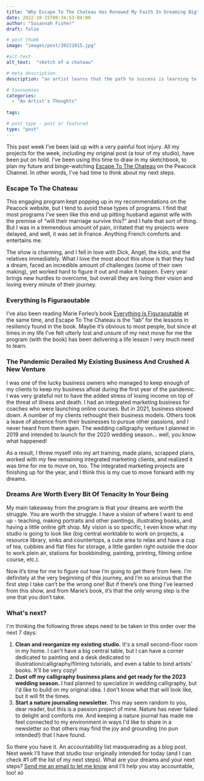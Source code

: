 ```yaml
---
title: "Why Escape To The Chateau Has Renewed My Faith In Dreaming Big"
date: 2022-10-15T00:34:53-04:00
author: "Susannah Fisher"
draft: false

# post thumb
image: "images/post/20221015.jpg"

#alt-text
alt_text:  "sketch of a chateau"

# meta description
description: "an artist learns that the path to success is learning to master the act of bouncing back and remaining flexible"

# taxonomies
categories:
  - "An Artist's Thoughts"
  
tags:

# post type - post or featured
type: "post"
---
```


This past week I’ve been laid up with a very painful foot injury. All my projects for the week, including my original post (a tour of my studio), have been put on hold. I’ve been using this time to draw in my sketchbook, to plan my future and binge-watching <a href="https://thechateau.tv/" target=”_blank”>Escape To The Chateau</a> on the Peacock Channel. In other words, I've had time to think about my next steps.

<!--more-->

### Escape To The Chateau
This engaging program kept popping up in my recommendations on the Peacock website, but I tend to avoid these types of programs. I find that most programs I’ve seen like this end up pitting husband against wife with the premise of “will their marriage survive this?” and I hate that sort of thing. But I was in a tremendous amount of pain, irritated that my projects were delayed, and well, it was set in France. Anything French comforts and entertains me.

The show is charming, and I fell in love with Dick, Angel, the kids, and the relatives immediately. What I love the most about this show is that they had a dream, faced an incredible amount of challenges (some of their own making), yet worked hard to figure it out and make it happen. Every year brings new hurdles to overcome, but overall they are living their vision and loving every minute of their journey.

### Everything Is Figuraoutable
I’ve also been reading Marie Forleo’s book <a href="https://www.penguinrandomhouse.com/books/567276/everything-is-figureoutable-by-marie-forleo/" target=”_blank”>Everything Is Figuraoutable</a> at the same time, and Escape To The Chateau is the “lab” for the lessons in resiliency found in the book. Maybe it’s obvious to most people, but since at times in my life I’ve felt utterly lost and unsure of my next move for me the program (with the book) has been delivering a life lesson I very much need to learn.

### The Pandemic Derailed My Existing Business And Crushed A New Venture
I was one of the lucky business owners who managed to keep enough of my clients to keep my business afloat during the first year of the pandemic. I was very grateful not to have the added stress of losing income on top of the threat of illness and death. I had an integrated marketing business for coaches who were launching online courses. But in 2021, business slowed down. A number of my clients rethought their business models. Others took a leave of absence from their businesses to pursue other passions, and I never heard from them again. The wedding calligraphy venture I planned in 2019 and intended to launch for the 2020 wedding season… well, you know what happened!

As a result, I threw myself into my art training, made plans, scrapped plans, worked with my few remaining integrated marketing clients, and realized it was time for me to move on, too. The integrated marketing projects are finishing up for the year, and I think this is my cue to move forward with my dreams.
### Dreams Are Worth Every Bit Of Tenacity In Your Being
My main takeaway from the program is that your dreams are worth the struggle. You are worth the struggle. I have a vision of where I want to end up - teaching, making portraits and other paintings, illustrating books, and having a little online gift shop. My vision is so specific, I even know what my studio is going to look like (big central worktable to work on projects, a resource library, sinks and countertops, a cute area to relax and have a cup of tea, cubbies and flat files for storage, a little garden right outside the door to work plein air, stations for bookbinding, painting, printing, filming online course, etc.).

Now it’s time for me to figure out how I’m going to get there from here. I’m definitely at the very beginning of this journey, and I’m so anxious that the first step I take can’t be the wrong one! But if there’s one thing I’ve learned from this show, and from Marie’s book, it’s that the only wrong step is the one that you don’t take.
### What's next?
I'm thinking the following three steps need to be taken in this order over the next 7 days:
1. **Clean and reorganize my existing studio.** It's a small second-floor room in my home. I can't have a big central table, but I can have a corner dedicated to painting and a desk dedicated to illustration/calligraphy/filming tutorials, and even a table to bind artists' books. It'll be very cozy!
2. **Dust off my calligraphy business plans and get ready for the 2023 wedding season.** I had planned to specialize in wedding calligraphy, but I'd like to build on my original idea. I don't know what that will look like, but it will fit the times.
3. **Start a nature journaling newsletter.** This may seem random to you, dear reader, but this is a passion project of mine. Nature has never failed to delight and comforts me. And keeping a nature journal has made me feel connected to my environment in ways I'd like to share in a newsletter so that others may find the joy and grounding (no pun intended!) that I have found.

So there you have it. An accountability list masquerading as a blog post. Next week I'll have that studio tour originally intended for today (and I can check #1 off the list of my next steps). What are your dreams and your next steps? [Send me an email to let me know](mailto:info@susannahfisher.art) and I'll help you stay accountable, too! xo






